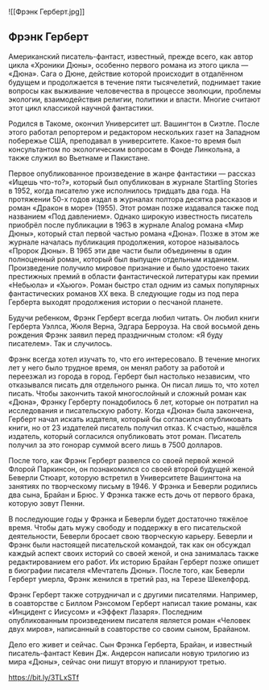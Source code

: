 ![[Фрэнк Герберт.jpg]]

## Фрэнк Герберт

Американский писатель-фантаст, известный, прежде всего, как автор цикла «Хроники Дюны», особенно первого романа из этого цикла — «Дюна». Сага о Дюне, действие которой происходит в отдалённом будущем и продолжается в течение пяти тысячелетий, поднимает такие вопросы как выживание человечества в процессе эволюции, проблемы экологии, взаимодействия религии, политики и власти. Многие считают этот цикл классикой научной фантастики.

Родился в Такоме, окончил Университет шт. Вашингтон в Сиэтле. После этого работал репортером и редактором нескольких газет на Западном побережье США, преподавал в университете. Какое-то время был консультантом по экологическим вопросам в Фонде Линкольна, а также служил во Вьетнаме и Пакистане.

Первое опубликованное произведение в жанре фантастики — рассказ «Ищешь что-то?», который был опубликован в журнале Startling Stories в 1952, когда писателю уже исполнилось тридцать два года. На протяжении 50-х годов издал в журналах полтора десятка рассказов и роман «Дракон в море» (1955). Этот роман позже издавался также под названием «Под давлением». Однако широкую известность писатель приобрёл после публикации в 1963 в журнале Analog романа «Мир Дюны», который стал первой частью романа «Дюна». Позже в этом же журнале началась публикация продолжения, которое называлось «Пророк Дюны». В 1965 эти две части были объединены в один полноценный роман, который был выпущен отдельным изданием. Произведение получило мировое признание и было удостоено таких престижных премий в области фантастической литературы как премии «Небьюла» и «Хьюго». Роман быстро стал одним из самых популярных фантастических романов XX века. В следующие годы из под пера Герберта выходят продолжения истории о песчаной планете.

Будучи ребенком, Фрэнк Герберт всегда любил читать. Он любил книги Герберта Уэллса, Жюля Верна, Эдгара Берроуза. На свой восьмой день рождения Фрэнк заявил перед праздничным столом: «Я буду писателем». Так и случилось.

Фрэнк всегда хотел изучать то, что его интересовало. В течение многих лет у него было трудное время, он менял работу за работой и переезжал из города в город. Герберт был настолько независим, что отказывался писать для отдельного рынка. Он писал лишь то, что хотел писать. Чтобы закончить такой многослойный и сложный роман как «Дюна», Фрэнку Герберту понадобилось 6 лет, которые он потратил на исследования и писательскую работу. Когда «Дюна» была закончена, Герберт начал искать издателя, который бы согласился опубликовать книги, но от 23 издателей писатель получил отказ. К счастью, нашёлся издатель, который согласился опубликовать этот роман. Писатель получил за это гонорар суммой всего лишь в 7500 долларов.

После того, как Фрэнк Герберт развелся со своей первой женой Флорой Паркинсон, он познакомился со своей второй будущей женой Беверли Стюарт, которую встретил в Университете Вашингтона на занятиях по творческому письму в 1946. У Фрэнка и Беверли родились два сына, Брайан и Брюс. У Фрэнка также есть дочь от первого брака, которую зовут Пенни.

В последующие годы у Фрэнка и Беверли будет достаточно тяжёлое время. Чтобы дать мужу свободу и поддержку в его писательской деятельности, Беверли бросает свою творческую карьеру. Беверли и Фрэнк были настоящей писательской командой, так как он обсуждал каждый аспект своих историй со своей женой, и она занималась также редактированием его работ. Их историю Брайан Герберт позже опишет в биографии писателя «Мечтатель Дюны». После того, как Беверли Герберт умерла, Фрэнк женился в третий раз, на Терезе Шекелфорд.

Фрэнк Герберт также сотрудничал и с другими писателями. Например, в соавторстве с Биллом Рэнсомом Герберт написал такие романы, как «Инцидент с Иисусом» и «Эффект Лазаря». Последним опубликованным произведением писателя является роман «Человек двух миров», написанный в соавторстве со своим сыном, Брайаном.

Дело его живет и сейчас. Сын Фрэнка Герберта, Брайан, и известный писатель-фантаст Кевин Дж. Андерсон написали новую трилогию из мира «Дюны», сейчас они пишут вторую и планируют третью.

https://bit.ly/3TLxSTf